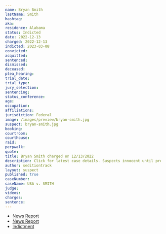 ```yaml
---
name: Bryan Smith
lastName: Smith
hashtag: 
aka:
residence: Alabama
status: Indicted
date: 2022-12-13
charged: 2022-12-13
indicted: 2023-03-08
convicted:
acquitted:
sentenced:
dismissed:
deceased:
plea_hearing:
trial_date:
trial_type:
jury_selection:
sentencing:
status_conference:
age:
occupation:
affiliations:
jurisdiction: Federal
image: /images/preview/bryan-smith.jpg
suspect: bryan-smith.jpg
booking:
courtroom:
courthouse:
raid:
perpwalk:
quote:
title: Bryan Smith charged on 12/13/2022
description: Click for latest case details. Suspects innocent until proven guilty.
author: seditiontrack
layout: suspect
published: true
caseNumber: 
caseName: USA v. SMITH
judge:
videos:
charges:
sentence:
---
```

- [News Report](https://www.waff.com/2022/12/15/alabama-man-arrested-alleged-role-jan-6-capitol-riot/)
- [News Report](https://www.wsfa.com/2023/03/09/alabama-man-indicted-charges-alleged-role-us-capitol-riot/)
- [Indictment](https://storage.courtlistener.com/recap/gov.uscourts.dcd.252923/gov.uscourts.dcd.252923.16.0_1.pdf)
